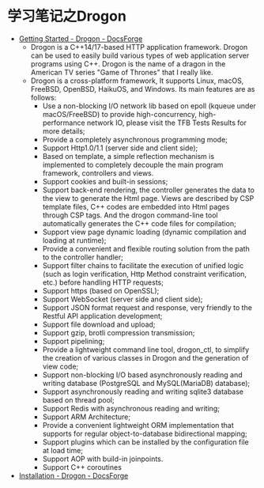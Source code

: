 # 学习笔记之Drogon

* [Getting Started - Drogon - DocsForge](https://drogon.docsforge.com/master/)
  * Drogon is a C++14/17-based HTTP application framework. Drogon can be used to easily build various types of web application server programs using C++. Drogon is the name of a dragon in the American TV series "Game of Thrones" that I really like.
  * Drogon is a cross-platform framework, It supports Linux, macOS, FreeBSD, OpenBSD, HaikuOS, and Windows. Its main features are as follows:
    * Use a non-blocking I/O network lib based on epoll (kqueue under macOS/FreeBSD) to provide high-concurrency, high-performance network IO, please visit the TFB Tests Results for more details;
    * Provide a completely asynchronous programming mode;
    * Support Http1.0/1.1 (server side and client side);
    * Based on template, a simple reflection mechanism is implemented to completely decouple the main program framework, controllers and views.
    * Support cookies and built-in sessions;
    * Support back-end rendering, the controller generates the data to the view to generate the Html page. Views are described by CSP template files, C++ codes are embedded into Html pages through CSP tags. And the drogon command-line tool automatically generates the C++ code files for compilation;
    * Support view page dynamic loading (dynamic compilation and loading at runtime);
    * Provide a convenient and flexible routing solution from the path to the controller handler;
    * Support filter chains to facilitate the execution of unified logic (such as login verification, Http Method constraint verification, etc.) before handling HTTP requests;
    * Support https (based on OpenSSL);
    * Support WebSocket (server side and client side);
    * Support JSON format request and response, very friendly to the Restful API application development;
    * Support file download and upload;
    * Support gzip, brotli compression transmission;
    * Support pipelining;
    * Provide a lightweight command line tool, drogon_ctl, to simplify the creation of various classes in Drogon and the generation of view code;
    * Support non-blocking I/O based asynchronously reading and writing database (PostgreSQL and MySQL(MariaDB) database);
    * Support asynchronously reading and writing sqlite3 database based on thread pool;
    * Support Redis with asynchronous reading and writing;
    * Support ARM Architecture;
    * Provide a convenient lightweight ORM implementation that supports for regular object-to-database bidirectional mapping;
    * Support plugins which can be installed by the configuration file at load time;
    * Support AOP with build-in joinpoints.
    * Support C++ coroutines
* [Installation - Drogon - DocsForge](https://drogon.docsforge.com/master/installation/#use-vcpkg)
